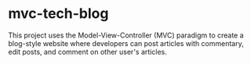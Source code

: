 # mvc-tech-blog
This project uses the Model-View-Controller (MVC) paradigm to create a blog-style website where developers can post articles with commentary, edit posts, and comment on other user's articles.
